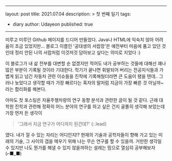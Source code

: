 
---
layout: post
title: 2021.07.04
description: >
  첫 번째 일기
tags:
  - diary
author: Udayeon
published: true
---
미루고 미루던 Github 페이지를 드디어 만들었다. Java나 HTML에 익숙치 않아 어려움이 조금 있었지만... 
블로그 이름인 '공대생의 서랍장'은 예전부터 마음에 품고 있던 것인데 정리 안된 나의 서랍처럼 이것저것 담아보고 싶다는 의미로 지었다 :)

이 블로그가 내 삶 전부를 대변할 순 없겠지만 적어도 내가 공부하는 것들에 대해선 꽤나 많은 부분이 기록될 것이라 기대한다. 
학기가 끝나면 휘발되어 버리는 전공지식들과 가볍게 읽고 넘긴 자동차 관련 이슈들을 진작에 기록해뒀더라면 큰 도움이 됐을 텐데.. 
그러나 늦었다고 생각할 때가 가장 빠르다는 혹자의 말처럼 지금이 가장 빠른 것 아닐까~ 라는 합리화를 해본다.

아마도 첫 포스팅은 자율주행차량의 연구 동향 분석과 관련한 글이 될 것 같다. 
근래 대학원 진학과 관련해 정확히 어느 분야의 연구를 하고 싶은 건지 골똘히 생각해 보았는데 가장 먼저 든 생각이 
>'그래서 지금 연구가 어디까지 된건데?' 
{:.lead}

였다. 내가 낄 수 있는 자리는 어디인지!? 현재의 기술과 공학자들이 향해 가고 있는 미래의 기술, 그 사이의 갭을 메우기 위해 나는 무슨 연구를 할 수 있을까.
거만한 생각일 수 있지만 나도 뭔가를 해낼 수 있지 않을까하는 설레는 맘으로 열심히 공부해보자(⌐■_■)



